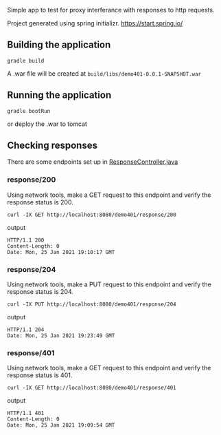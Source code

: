 Simple app to test for proxy interferance with responses to http requests.

Project generated using spring initializr. https://start.spring.io/

## Building the application
`gradle build`

A .war file will be created at `build/libs/demo401-0.0.1-SNAPSHOT.war` 

## Running the application
`gradle bootRun`

or deploy the .war to tomcat

## Checking responses

There are some endpoints set up in [ResponseController.java](src/main/java/com/example/demo401/ResponseController.java)

### response/200

Using network tools, make a GET request to this endpoint and verify the response status is 200.

`curl -IX GET http://localhost:8080/demo401/response/200`

output

```
HTTP/1.1 200 
Content-Length: 0
Date: Mon, 25 Jan 2021 19:10:17 GMT
```

### response/204

Using network tools, make a PUT request to this endpoint and verify the response status is 204.

`curl -IX PUT http://localhost:8080/demo401/response/204`

output

```
HTTP/1.1 204 
Date: Mon, 25 Jan 2021 19:23:49 GMT
```

### response/401

Using network tools, make a GET request to this endpoint and verify the response status is 401.

`curl -IX GET http://localhost:8080/demo401/response/401`

output
```
HTTP/1.1 401 
Content-Length: 0
Date: Mon, 25 Jan 2021 19:09:54 GMT
```
